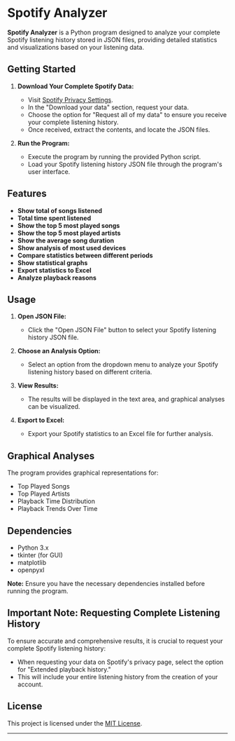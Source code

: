 # Spotify Analyzer

**Spotify Analyzer** is a Python program designed to analyze your complete Spotify listening history stored in JSON files, providing detailed statistics and visualizations based on your listening data.

## Getting Started

1. **Download Your Complete Spotify Data:**
   - Visit [Spotify Privacy Settings](https://www.spotify.com/account/privacy/).
   - In the "Download your data" section, request your data.
   - Choose the option for "Request all of my data" to ensure you receive your complete listening history.
   - Once received, extract the contents, and locate the JSON files.

2. **Run the Program:**
   - Execute the program by running the provided Python script.
   - Load your Spotify listening history JSON file through the program's user interface.

## Features

- **Show total of songs listened**
- **Total time spent listened**
- **Show the top 5 most played songs**
- **Show the top 5 most played artists**
- **Show the average song duration**
- **Show analysis of most used devices**
- **Compare statistics between different periods**
- **Show statistical graphs**
- **Export statistics to Excel**
- **Analyze playback reasons**

## Usage

1. **Open JSON File:**
   - Click the "Open JSON File" button to select your Spotify listening history JSON file.

2. **Choose an Analysis Option:**
   - Select an option from the dropdown menu to analyze your Spotify listening history based on different criteria.

3. **View Results:**
   - The results will be displayed in the text area, and graphical analyses can be visualized.

4. **Export to Excel:**
   - Export your Spotify statistics to an Excel file for further analysis.

## Graphical Analyses

The program provides graphical representations for:
- Top Played Songs
- Top Played Artists
- Playback Time Distribution
- Playback Trends Over Time

## Dependencies

- Python 3.x
- tkinter (for GUI)
- matplotlib
- openpyxl

**Note:** Ensure you have the necessary dependencies installed before running the program.

## Important Note: Requesting Complete Listening History

To ensure accurate and comprehensive results, it is crucial to request your complete Spotify listening history:

- When requesting your data on Spotify's privacy page, select the option for "Extended playback history."
- This will include your entire listening history from the creation of your account.

## License

This project is licensed under the [MIT License](LICENSE).

---

